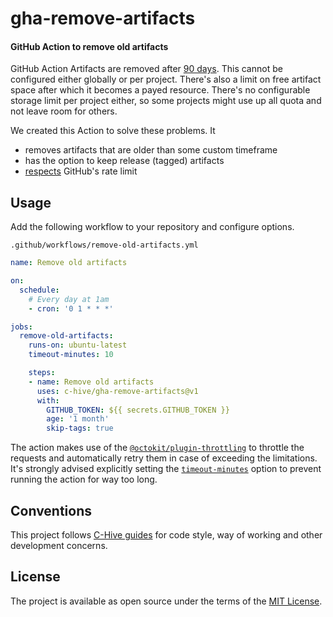 # gha-remove-artifacts

#### GitHub Action to remove old artifacts

GitHub Action Artifacts are removed after [90 days](https://github.community/t5/GitHub-Actions/Managing-Actions-storage-space/m-p/41424/highlight/true#M4618). This cannot be configured either globally or per project. There's also a limit on free artifact space after which it becomes a payed resource. There's no configurable storage limit per project either, so some projects might use up all quota and not leave room for others.

We created this Action to solve these problems. It
- removes artifacts that are older than some custom timeframe
- has the option to keep release (tagged) artifacts
- [respects](https://github.com/octokit/plugin-throttling.js) GitHub's rate limit

## Usage

Add the following workflow to your repository and configure options.

`.github/workflows/remove-old-artifacts.yml`
```yml
name: Remove old artifacts

on:
  schedule:
    # Every day at 1am
    - cron: '0 1 * * *'

jobs:
  remove-old-artifacts:
    runs-on: ubuntu-latest
    timeout-minutes: 10

    steps:
    - name: Remove old artifacts
      uses: c-hive/gha-remove-artifacts@v1
      with:
        GITHUB_TOKEN: ${{ secrets.GITHUB_TOKEN }}
        age: '1 month'
        skip-tags: true
```

The action makes use of the [`@octokit/plugin-throttling`](https://github.com/octokit/plugin-throttling.js) to throttle the requests and automatically retry them in case of exceeding the limitations.  It's strongly advised explicitly setting the [`timeout-minutes`](https://help.github.com/en/actions/reference/workflow-syntax-for-github-actions#jobsjob_idtimeout-minutes) option to prevent running the action for way too long.

## Conventions

This project follows [C-Hive guides](https://github.com/c-hive/guides) for code style, way of working and other development concerns.

## License

The project is available as open source under the terms of the [MIT License](http://opensource.org/licenses/MIT).
